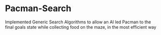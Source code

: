 # Pacman-Search
Implemented Generic Search Algorithms to allow an AI led Pacman to the final goals state while collecting food on the maze, in the most efficient way
